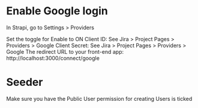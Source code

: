 # Enable Google login

In Strapi, go to Settings > Providers

Set the toggle for Enable to ON
Client ID: See Jira > Project Pages > Providers > Google
Client Secret: See Jira > Project Pages > Providers > Google
The redirect URL to your front-end app: http://localhost:3000/connect/google

# Seeder

Make sure you have the Public User permission for creating Users is ticked
